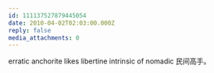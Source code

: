 ```yaml
---
id: 111137527879445054
date: 2010-04-02T02:03:00.000Z
reply: false
media_attachments: 0
---
```


erratic anchorite likes libertine intrinsic of nomadic 民间高手。 ​​​​

